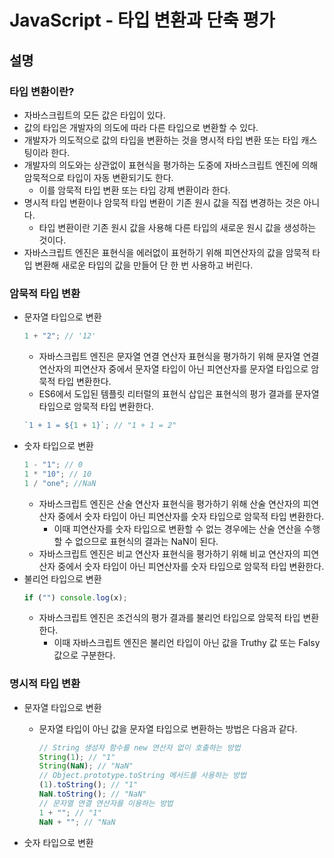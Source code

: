 # JavaScript - 타입 변환과 단축 평가

## 설명

### 타입 변환이란?

- 자바스크립트의 모든 값은 타입이 있다.
- 값의 타입은 개발자의 의도에 따라 다른 타입으로 변환할 수 있다.
- 개발자가 의도적으로 값의 타입을 변환하는 것을 명시적 타입 변환 또는 타입 캐스팅이라 한다.
- 개발자의 의도와는 상관없이 표현식을 평가하는 도중에 자바스크립트 엔진에 의해 암묵적으로 타입이 자동 변환되기도 한다.
  - 이를 암묵적 타입 변환 또는 타입 강제 변환이라 한다.
- 명시적 타입 변환이나 암묵적 타입 변환이 기존 원시 값을 직접 변경하는 것은 아니다.
  - 타입 변환이란 기존 원시 값을 사용해 다른 타입의 새로운 원시 값을 생성하는 것이다.
- 자바스크립트 엔진은 표현식을 에러없이 표현하기 위해 피연산자의 값을 암묵적 타입 변환해 새로운 타입의 값을 만들어 단 한 번 사용하고 버린다.

### 암묵적 타입 변환

- 문자열 타입으로 변환
  ```js
  1 + "2"; // '12'
  ```
  - 자바스크립트 엔진은 문자열 연결 연산자 표현식을 평가하기 위해 문자열 연결 연산자의 피연산자 중에서 문자열 타입이 아닌 피연산자를 문자열 타입으로 암묵적 타입 변환한다.
  - ES6에서 도입된 템플릿 리터럴의 표현식 삽입은 표현식의 평가 결과를 문자열 타입으로 암묵적 타입 변환한다.
  ```js
  `1 + 1 = ${1 + 1}`; // "1 + 1 = 2"
  ```
- 숫자 타입으로 변환
  ```js
  1 - "1"; // 0
  1 * "10"; // 10
  1 / "one"; //NaN
  ```
  - 자바스크립트 엔진은 산술 연산자 표현식을 평가하기 위해 산술 연산자의 피연산자 중에서 숫자 타입이 아닌 피연산자를 숫자 타입으로 암묵적 타입 변환한다.
    - 이때 피연산자를 숫자 타입으로 변환할 수 없는 경우에는 산술 연산을 수행할 수 없으므로 표현식의 결과는 NaN이 된다.
  - 자바스크립트 엔진은 비교 연산자 표현식을 평가하기 위해 비교 연산자의 피연산자 중에서 숫자 타입이 아닌 피연산자를 숫자 타입으로 암묵적 타입 변환한다.
- 불리언 타입으로 변환
  ```js
  if ("") console.log(x);
  ```
  - 자바스크립트 엔진은 조건식의 평가 결과를 불리언 타입으로 암묵적 타입 변환한다.
    - 이때 자바스크립트 엔진은 불리언 타입이 아닌 값을 Truthy 값 또는 Falsy 값으로 구분한다.

### 명시적 타입 변환

- 문자열 타입으로 변환

  - 문자열 타입이 아닌 값을 문자열 타입으로 변환하는 방법은 다음과 같다.
    ```js
    // String 생성자 함수를 new 연산자 없이 호출하는 방법
    String(1); // "1"
    String(NaN); // "NaN"
    // Object.prototype.toString 메서드를 사용하는 방법
    (1).toString(); // "1"
    NaN.toString(); // "NaN"
    // 문자열 연결 연산자를 이용하는 방법
    1 + ""; // "1"
    NaN + ""; // "NaN
    ```

- 숫자 타입으로 변환
